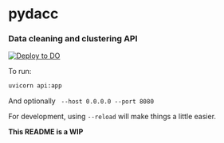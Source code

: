 # pydacc
### Data cleaning and clustering API

[![Deploy to DO](https://www.deploytodo.com/do-btn-blue.svg)](https://cloud.digitalocean.com/apps/new?repo=https://github.com/batmanscode/pydacc/tree/batmanscode-digitalocean-1)

To run:
```bash
uvicorn api:app
```

And optionally ` --host 0.0.0.0 --port 8080`

For development, using `--reload` will make things a little easier.

**This README is a WIP**
